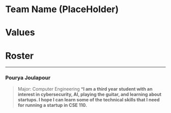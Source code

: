  # Team Name (PlaceHolder)

 # Values



 # Roster

* * * 

### Pourya Joulapour
> Major: Computer Engineering </b>
> ***I am a third year student with an interest in cybersecurity, AI, playing the guitar, and learning about startups. I hope I can learn some of the technical skills that I need for running a startup in CSE 110.**